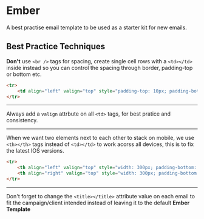 # Ember
A best practise email template to be used as a starter kit for new emails.

## Best Practice Techniques
**Don't** use `<br />` tags for spacing, create single cell rows with a `<td></td>` inside instead so you can control the spacing through border, padding-top or bottom etc.

```html
<tr>
	<td align="left" valign="top" style="padding-top: 10px; padding-bottom: 10px;">Example Text</td>
</tr>
```
---

Always add a `valign` attrbute on all `<td>` tags, for best pratice and consistency.

---

When we want two elements next to each other to stack on mobile, we use `<th></th>` tags instead of `<td></td>` to work acorss all devices, this is to fix the latest IOS versions. 

```html
<tr>
	<th align="left" valign="top" style="width: 300px; padding-bottom: 10px; padding-top: 10px; vertical-align: top; font-weight: normal;" class="fullWidth align-center"></th>
	<th align="right" valign="top" style="width: 300px; padding-bottom: 10px; padding-top: 10px; vertical-align: top; font-weight: normal;" class="fullWidth align-center"></th>
</tr>
```

---

Don't forget to change the `<title></title>` attribute value on each email to fit the campaign/client intended instead of leaving it to the default **Ember Template**
